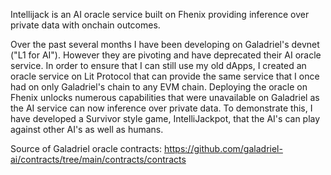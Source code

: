 Intellijack is an AI oracle service built on Fhenix providing inference over private data with onchain outcomes. 

Over the past several months I have been developing on Galadriel's devnet ("L1 for AI"). However they are pivoting and have deprecated their AI oracle service. In order to ensure that I can still use my old dApps, I created an oracle service on Lit Protocol that can provide the same service that I once had on only Galadriel's chain to any EVM chain. Deploying the oracle on Fhenix unlocks numerous capabilities that were unavailable on Galadriel as the AI service can now inference over private data. To demonstrate this, I have developed a Survivor style game, IntelliJackpot, that the AI's can play against other AI's as well as humans. 

Source of Galadriel oracle contracts:
https://github.com/galadriel-ai/contracts/tree/main/contracts/contracts

